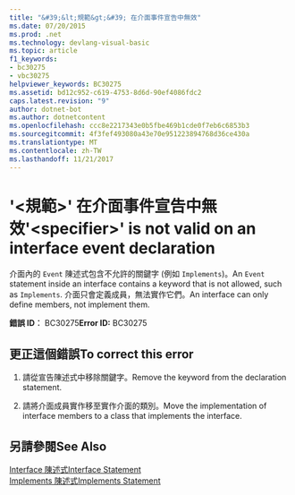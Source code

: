 ```yaml
---
title: "&#39;&lt;規範&gt;&#39; 在介面事件宣告中無效"
ms.date: 07/20/2015
ms.prod: .net
ms.technology: devlang-visual-basic
ms.topic: article
f1_keywords:
- bc30275
- vbc30275
helpviewer_keywords: BC30275
ms.assetid: bd12c952-c619-4753-8d6d-90ef4086fdc2
caps.latest.revision: "9"
author: dotnet-bot
ms.author: dotnetcontent
ms.openlocfilehash: ccc8e2217343e0b5fbe469b1cde0f7eb6c6853b3
ms.sourcegitcommit: 4f3fef493080a43e70e951223894768d36ce430a
ms.translationtype: MT
ms.contentlocale: zh-TW
ms.lasthandoff: 11/21/2017
---
```

# <a name="39ltspecifiergt39-is-not-valid-on-an-interface-event-declaration"></a><span data-ttu-id="7b77e-102">&#39;&lt;規範&gt;&#39; 在介面事件宣告中無效</span><span class="sxs-lookup"><span data-stu-id="7b77e-102">&#39;&lt;specifier&gt;&#39; is not valid on an interface event declaration</span></span>
<span data-ttu-id="7b77e-103">介面內的 `Event` 陳述式包含不允許的關鍵字 (例如 `Implements`)。</span><span class="sxs-lookup"><span data-stu-id="7b77e-103">An `Event` statement inside an interface contains a keyword that is not allowed, such as `Implements`.</span></span> <span data-ttu-id="7b77e-104">介面只會定義成員，無法實作它們。</span><span class="sxs-lookup"><span data-stu-id="7b77e-104">An interface can only define members, not implement them.</span></span>  
  
 <span data-ttu-id="7b77e-105">**錯誤 ID︰** BC30275</span><span class="sxs-lookup"><span data-stu-id="7b77e-105">**Error ID:** BC30275</span></span>  
  
## <a name="to-correct-this-error"></a><span data-ttu-id="7b77e-106">更正這個錯誤</span><span class="sxs-lookup"><span data-stu-id="7b77e-106">To correct this error</span></span>  
  
1.  <span data-ttu-id="7b77e-107">請從宣告陳述式中移除關鍵字。</span><span class="sxs-lookup"><span data-stu-id="7b77e-107">Remove the keyword from the declaration statement.</span></span>  
  
2.  <span data-ttu-id="7b77e-108">請將介面成員實作移至實作介面的類別。</span><span class="sxs-lookup"><span data-stu-id="7b77e-108">Move the implementation of interface members to a class that implements the interface.</span></span>  
  
## <a name="see-also"></a><span data-ttu-id="7b77e-109">另請參閱</span><span class="sxs-lookup"><span data-stu-id="7b77e-109">See Also</span></span>  
 [<span data-ttu-id="7b77e-110">Interface 陳述式</span><span class="sxs-lookup"><span data-stu-id="7b77e-110">Interface Statement</span></span>](../../visual-basic/language-reference/statements/interface-statement.md)  
 [<span data-ttu-id="7b77e-111">Implements 陳述式</span><span class="sxs-lookup"><span data-stu-id="7b77e-111">Implements Statement</span></span>](../../visual-basic/language-reference/statements/implements-statement.md)
